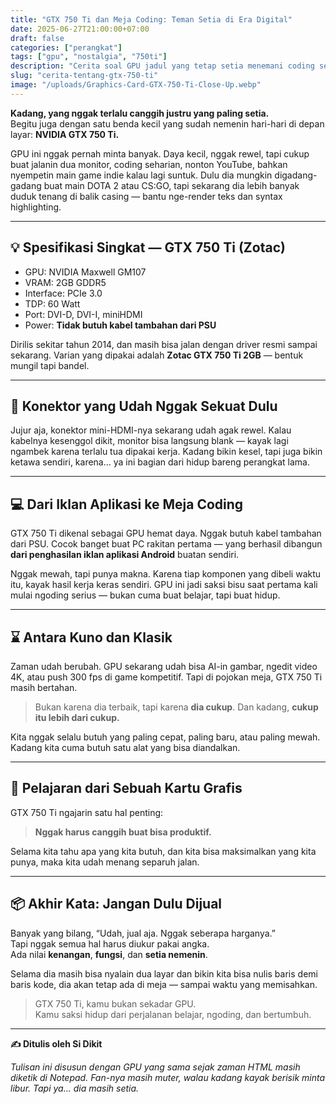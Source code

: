 ```yaml
---
title: "GTX 750 Ti dan Meja Coding: Teman Setia di Era Digital"
date: 2025-06-27T21:00:00+07:00
draft: false
categories: ["perangkat"]
tags: ["gpu", "nostalgia", "750ti"]
description: "Cerita soal GPU jadul yang tetap setia menemani coding sehari-hari. Nggak harus canggih buat jadi produktif."
slug: "cerita-tentang-gtx-750-ti"
image: "/uploads/Graphics-Card-GTX-750-Ti-Close-Up.webp"
---
```

<!-- ![](/uploads/Graphics-Card-GTX-750-Ti-Close-Up.webp) -->

**Kadang, yang nggak terlalu canggih justru yang paling setia.**  
Begitu juga dengan satu benda kecil yang sudah nemenin hari-hari di depan layar: **NVIDIA GTX 750 Ti.**

GPU ini nggak pernah minta banyak. Daya kecil, nggak rewel, tapi cukup buat jalanin dua monitor, coding seharian, nonton YouTube, bahkan nyempetin main game indie kalau lagi suntuk. Dulu dia mungkin digadang-gadang buat main DOTA 2 atau CS:GO, tapi sekarang dia lebih banyak duduk tenang di balik casing — bantu nge-render teks dan syntax highlighting.

---

## 💡 Spesifikasi Singkat — GTX 750 Ti (Zotac)

- GPU: NVIDIA Maxwell GM107  
- VRAM: 2GB GDDR5  
- Interface: PCIe 3.0  
- TDP: 60 Watt  
- Port: DVI-D, DVI-I, miniHDMI  
- Power: **Tidak butuh kabel tambahan dari PSU**

Dirilis sekitar tahun 2014, dan masih bisa jalan dengan driver resmi sampai sekarang. Varian yang dipakai adalah **Zotac GTX 750 Ti 2GB** — bentuk mungil tapi bandel.

---

## 🧷 Konektor yang Udah Nggak Sekuat Dulu

Jujur aja, konektor mini-HDMI-nya sekarang udah agak rewel.
Kalau kabelnya kesenggol dikit, monitor bisa langsung blank — kayak lagi ngambek karena terlalu tua dipakai kerja. Kadang bikin kesel, tapi juga bikin ketawa sendiri, karena... ya ini bagian dari hidup bareng perangkat lama.

---

## 💻 Dari Iklan Aplikasi ke Meja Coding

GTX 750 Ti dikenal sebagai GPU hemat daya. Nggak butuh kabel tambahan dari PSU. Cocok banget buat PC rakitan pertama — yang berhasil dibangun **dari penghasilan iklan aplikasi Android** buatan sendiri.

Nggak mewah, tapi punya makna. Karena tiap komponen yang dibeli waktu itu, kayak hasil kerja keras sendiri. GPU ini jadi saksi bisu saat pertama kali mulai ngoding serius — bukan cuma buat belajar, tapi buat hidup.

---

## ⌛ Antara Kuno dan Klasik

Zaman udah berubah. GPU sekarang udah bisa AI-in gambar, ngedit video 4K, atau push 300 fps di game kompetitif. Tapi di pojokan meja, GTX 750 Ti masih bertahan.

> Bukan karena dia terbaik, tapi karena **dia cukup**. Dan kadang, **cukup itu lebih dari cukup.**

Kita nggak selalu butuh yang paling cepat, paling baru, atau paling mewah. Kadang kita cuma butuh satu alat yang bisa diandalkan.

---

## 🧠 Pelajaran dari Sebuah Kartu Grafis

GTX 750 Ti ngajarin satu hal penting:

> **Nggak harus canggih buat bisa produktif.**

Selama kita tahu apa yang kita butuh, dan kita bisa maksimalkan yang kita punya, maka kita udah menang separuh jalan.

---

## 📦 Akhir Kata: Jangan Dulu Dijual

Banyak yang bilang, “Udah, jual aja. Nggak seberapa harganya.”  
Tapi nggak semua hal harus diukur pakai angka.  
Ada nilai **kenangan**, **fungsi**, dan **setia nemenin**.

Selama dia masih bisa nyalain dua layar dan bikin kita bisa nulis baris demi baris kode, dia akan tetap ada di meja — sampai waktu yang memisahkan.

> GTX 750 Ti, kamu bukan sekadar GPU.  
> Kamu saksi hidup dari perjalanan belajar, ngoding, dan bertumbuh.

---

**✍️ Ditulis oleh Si Dikit**

_Tulisan ini disusun dengan GPU yang sama sejak zaman HTML masih diketik di Notepad. Fan-nya masih muter, walau kadang kayak berisik minta libur. Tapi ya... dia masih setia._


